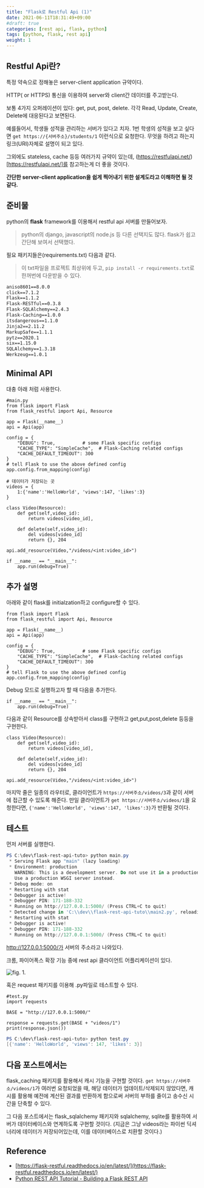 ```yaml
---
title: "Flask로 Restful Api (1)"
date: 2021-06-11T18:31:49+09:00
#draft: true
categories: [rest api, flask, python]
tags: [python, flask, rest api]
weight: 1
---
```


## Restful Api란?

특정 약속으로 정해놓은 server-client application 규약이다.

HTTP( or HTTPS) 통신을 이용하여 server와 client간 데이터를 주고받는다.

보통 4가지 오퍼레이션이 있다: get, put, post, delete. 각각 Read, Update, Create, Delete에 대응된다고 보면된다.

예를들어서, 학생들 성적을 관리하는 서버가 있다고 치자. 1번 학생의 성적을 보고 싶다면 `get https://{서버주소}/students/1` 이런식으로 요청한다. 무엇을 하려고 하는지 링크(URI)자체로 설명이 되고 있다.

그외에도 stateless, cache 등등 여러가지 규약이 있는데, (https://restfulapi.net/)[https://restfulapi.net/]를 참고하는게 더 좋을 것이다.

**간단한 server-client application을 쉽게 찍어내기 위한 설계도라고 이해하면 될 것 같다.**

## 준비물

python의 **flask** framework를 이용해서 restful api 서버를 만들어보자.
> python의 django, javascript의 node.js 등 다른 선택지도 많다. flask가 쉽고 간단해 보여서 선택했다.

필요 패키지들은(requirements.txt) 다음과 같다.
>이 txt파일을 프로젝트 최상위에 두고, `pip install -r requirements.txt`로 한꺼번에 다운받을 수 있다.

```txt
aniso8601==8.0.0
click==7.1.2
Flask==1.1.2
Flask-RESTful==0.3.8
Flask-SQLAlchemy==2.4.3
Flask-Caching==1.0.0
itsdangerous==1.1.0
Jinja2==2.11.2
MarkupSafe==1.1.1
pytz==2020.1
six==1.15.0
SQLAlchemy==1.3.18
Werkzeug==1.0.1
```

## Minimal API

대충 아래 처럼 사용한다.

```python3
#main.py
from flask import Flask
from flask_restful import Api, Resource

app = Flask(__name__)
api = Api(app)

config = {
    "DEBUG": True,          # some Flask specific configs
    "CACHE_TYPE": "SimpleCache",  # Flask-Caching related configs
    "CACHE_DEFAULT_TIMEOUT": 300
}
# tell Flask to use the above defined config
app.config.from_mapping(config)

# 데이터가 저장되는 곳
videos = {
    1:{'name':'HelloWorld', 'views':147, 'likes':3}
}

class Video(Resource):
    def get(self,video_id):        
        return videos[video_id],
    
    def delete(self,video_id):
        del videos[video_id]
        return {}, 204

api.add_resource(Video,"/videos/<int:video_id>")

if __name__ == "__main__":
    app.run(debug=True)

```

## 추가 설명

아래와 같이 flask를 initialzation하고 configure할 수 있다.

```python3
from flask import Flask
from flask_restful import Api, Resource

app = Flask(__name__)
api = Api(app)

config = {
    "DEBUG": True,          # some Flask specific configs
    "CACHE_TYPE": "SimpleCache",  # Flask-Caching related configs
    "CACHE_DEFAULT_TIMEOUT": 300
}
# tell Flask to use the above defined config
app.config.from_mapping(config)
```

Debug 모드로 실행하고자 할 때 다음을 추가한다.

```python3
if __name__ == "__main__":
    app.run(debug=True)

```

다음과 같이 Resource를 상속받아서 class를 구현하고 get,put,post,delete 등등을 구현한다.

```python3
class Video(Resource):
    def get(self,video_id):        
        return videos[video_id],
    
    def delete(self,video_id):
        del videos[video_id]
        return {}, 204

api.add_resource(Video,"/videos/<int:video_id>")
```

마지막 줄은 일종의 라우터로, 클라이언트가 `https://서버주소/videos/3`과 같이 서버에 접근할 수 있도록 해준다.
만일 클라이언트가 `get https://서버주소/videos/1`을 요청한다면, `{'name':'HelloWorld', 'views':147, 'likes':3}`가 반환될 것이다.

## 테스트

먼저 서버를 실행한다.

```powershell
PS C:\dev\flask-rest-api-tuto> python main.py
 * Serving Flask app "main" (lazy loading)
 * Environment: production
   WARNING: This is a development server. Do not use it in a production deployment.
   Use a production WSGI server instead.
 * Debug mode: on
 * Restarting with stat
 * Debugger is active!
 * Debugger PIN: 171-188-332
 * Running on http://127.0.0.1:5000/ (Press CTRL+C to quit)
 * Detected change in 'C:\\dev\\flask-rest-api-tuto\\main2.py', reloading
 * Restarting with stat
 * Debugger is active!
 * Debugger PIN: 171-188-332
 * Running on http://127.0.0.1:5000/ (Press CTRL+C to quit)
```

http://127.0.0.1:5000/가 서버의 주소라고 나와있다.

크롬, 파이어폭스 확장 기능 중에 rest api 클라이언트 어플리케이션이 있다.
<!--path dependency-->
![fig. 1.](/images/rest-api-test.jpg)

혹은 request 패키지를 이용해 .py파일로 테스트할 수 있다.

```python3
#test.py
import requests

BASE = "http://127.0.0.1:5000/"

response = requests.get(BASE + "videos/1")
print(response.json())
```

```powershell
PS C:\dev\flask-rest-api-tuto> python test.py
[{'name': 'HelloWorld', 'views': 147, 'likes': 3}]
```

## 다음 포스트에서는

flask_caching 패키지를 활용해서 캐시 기능을 구현할 것이다. `get https://서버주소/videos/1`가 여러번 요청되었을 때, 해당 데이터가 업데이트/삭제되지 않았다면, 캐시를 활용해 예전에 계산된 결과를 반환하게 함으로써 서버의 부하를 줄이고 송수신 시간을 단축할 수 있다.

그 다음 포스트에서는 flask_sqlalchemy 패키지와 sqlalchemy, sqlite를 활용하여 서버가 데이터베이스와 연계하도록 구현할 것이다. (지금은 그냥 videos라는 파이썬 딕셔너리에 데이터가 저장되어있는데, 이를 데이터베이스로 치환할 것이다.)

## Reference

- [https://flask-restful.readthedocs.io/en/latest/](https://flask-restful.readthedocs.io/en/latest/)
- [Python REST API Tutorial - Building a Flask REST API](https://www.youtube.com/watch?v=GMppyAPbLYk)